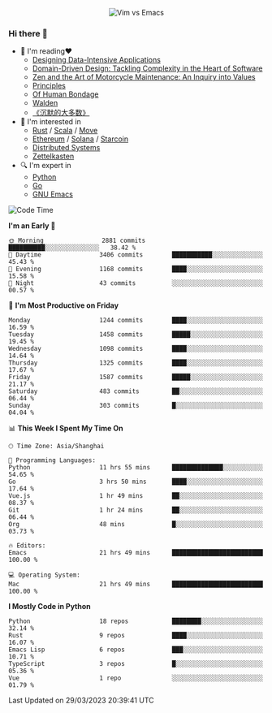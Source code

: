 <p align="center">
    <img src="https://gist.githubusercontent.com/coldnight/e696baffb094e71c96cb302118878eae/raw/40ea5053a6f66cc65f90f437e4173497da225958/banner.gif" alt="Vim vs Emacs" />
</p>

### Hi there 👋

- 📖 I'm reading❤️
    + [Designing Data-Intensive Applications](https://www.oreilly.com/library/view/designing-data-intensive-applications/9781491903063/)
    + [Domain-Driven Design: Tackling Complexity in the Heart of Software](https://www.dddcommunity.org/book/evans_2003/)
    + [Zen and the Art of Motorcycle Maintenance: An Inquiry into Values](https://en.wikipedia.org/wiki/Zen_and_the_Art_of_Motorcycle_Maintenance)
    + [Principles](https://www.principles.com/)
    + [Of Human Bondage](https://en.wikipedia.org/wiki/Of_Human_Bondage)
    + [Walden](https://en.wikipedia.org/wiki/Walden)
    + [《沉默的大多数》](https://en.wikipedia.org/wiki/Silent_majority)
- 🌱 I'm interested in
    + [Rust](https://www.rust-lang.org/) / [Scala](https://www.scala-lang.org/) / [Move](https://github.com/move-language/move/)
    + [Ethereum](https://ethereum.org/en/) / [Solana](https://solana.com/) / [Starcoin](https://github.com/starcoinorg/starcoin)
	+ [Distributed Systems](https://www.linuxzen.com/notes/topics/20200320174417_%E5%88%86%E5%B8%83%E5%BC%8F/)
	+ [Zettelkasten](https://www.linuxzen.com/notes/notes/20220120080920-slip_box/)
- 🔍 I'm expert in
    + [Python](https://www.python.org/)
    + [Go](https://go.dev/)
    + [GNU Emacs](https://www.gnu.org/software/emacs/)

<!--START_SECTION:waka-->
![Code Time](http://img.shields.io/badge/Code%20Time-1%2C991%20hrs%2025%20mins-blue)

**I'm an Early 🐤** 

```text
🌞 Morning                2881 commits        ██████████░░░░░░░░░░░░░░░   38.42 % 
🌆 Daytime                3406 commits        ███████████░░░░░░░░░░░░░░   45.43 % 
🌃 Evening                1168 commits        ████░░░░░░░░░░░░░░░░░░░░░   15.58 % 
🌙 Night                  43 commits          ░░░░░░░░░░░░░░░░░░░░░░░░░   00.57 % 
```
📅 **I'm Most Productive on Friday** 

```text
Monday                   1244 commits        ████░░░░░░░░░░░░░░░░░░░░░   16.59 % 
Tuesday                  1458 commits        █████░░░░░░░░░░░░░░░░░░░░   19.45 % 
Wednesday                1098 commits        ████░░░░░░░░░░░░░░░░░░░░░   14.64 % 
Thursday                 1325 commits        ████░░░░░░░░░░░░░░░░░░░░░   17.67 % 
Friday                   1587 commits        █████░░░░░░░░░░░░░░░░░░░░   21.17 % 
Saturday                 483 commits         ██░░░░░░░░░░░░░░░░░░░░░░░   06.44 % 
Sunday                   303 commits         █░░░░░░░░░░░░░░░░░░░░░░░░   04.04 % 
```


📊 **This Week I Spent My Time On** 

```text
🕑︎ Time Zone: Asia/Shanghai

💬 Programming Languages: 
Python                   11 hrs 55 mins      ██████████████░░░░░░░░░░░   54.65 % 
Go                       3 hrs 50 mins       ████░░░░░░░░░░░░░░░░░░░░░   17.64 % 
Vue.js                   1 hr 49 mins        ██░░░░░░░░░░░░░░░░░░░░░░░   08.37 % 
Git                      1 hr 24 mins        ██░░░░░░░░░░░░░░░░░░░░░░░   06.44 % 
Org                      48 mins             █░░░░░░░░░░░░░░░░░░░░░░░░   03.73 % 

🔥 Editors: 
Emacs                    21 hrs 49 mins      █████████████████████████   100.00 % 

💻 Operating System: 
Mac                      21 hrs 49 mins      █████████████████████████   100.00 % 
```

**I Mostly Code in Python** 

```text
Python                   18 repos            ████████░░░░░░░░░░░░░░░░░   32.14 % 
Rust                     9 repos             ████░░░░░░░░░░░░░░░░░░░░░   16.07 % 
Emacs Lisp               6 repos             ███░░░░░░░░░░░░░░░░░░░░░░   10.71 % 
TypeScript               3 repos             █░░░░░░░░░░░░░░░░░░░░░░░░   05.36 % 
Vue                      1 repo              ░░░░░░░░░░░░░░░░░░░░░░░░░   01.79 % 
```




 Last Updated on 29/03/2023 20:39:41 UTC
<!--END_SECTION:waka-->

